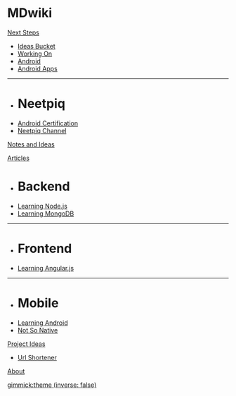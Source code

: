 # MDwiki

[Next Steps]()

  * [Ideas Bucket](NextSteps-IdeasBucket.md)
  * [Working On](NextSteps-WorkingOn.md)
  * [Android](NextSteps-Android.md)
  * [Android Apps](NextSteps-AndroidApps.md)
  - - - -
  * # Neetpiq
  * [Android Certification](NextSteps-AndroidCertification.md)
  * [Neetpiq Channel](NextSteps-Neetpiq.md)
  

[Notes and Ideas](Notes-Ideas.md)

[Articles]()

  * # Backend  
  * [Learning Node.js](learningNodejs.md)
  * [Learning MongoDB](LearningMongoDB.md)
  - - - -
  * # Frontend
  * [Learning Angular.js](LearningAngularjs.md)
  - - - -
  * # Mobile
  * [Learning Android](LearningAndroid.md)
  * [Not So Native](mobile.md)
  
[Project Ideas]()

  * [Url Shortener](UrlShortener.md)

[About](about.md)

[gimmick:theme (inverse: false)](united)

